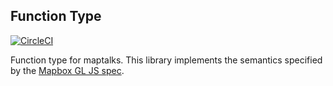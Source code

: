## Function Type

[![CircleCI](https://circleci.com/gh/maptalks/function-type.svg?style=svg)](https://circleci.com/gh/maptalks/function-type)

Function type for maptalks. This library implements the semantics specified by the [Mapbox GL JS spec](https://www.mapbox.com/mapbox-gl-style-spec/#filter).
